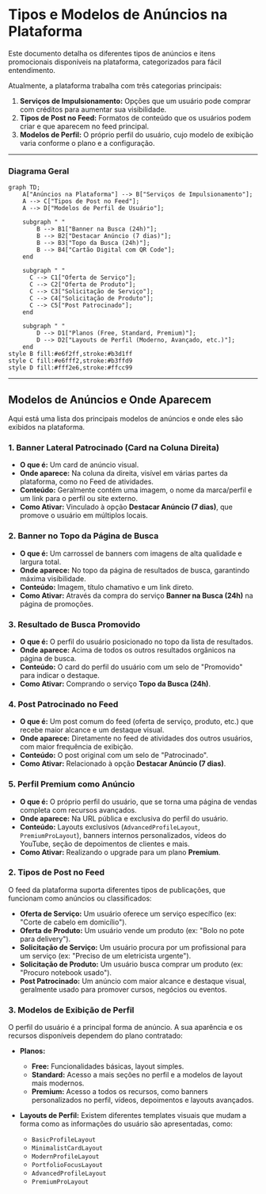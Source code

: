 # Tipos e Modelos de Anúncios na Plataforma

Este documento detalha os diferentes tipos de anúncios e itens promocionais disponíveis na plataforma, categorizados para fácil entendimento.

Atualmente, a plataforma trabalha com três categorias principais:

1.  **Serviços de Impulsionamento:** Opções que um usuário pode comprar com créditos para aumentar sua visibilidade.
2.  **Tipos de Post no Feed:** Formatos de conteúdo que os usuários podem criar e que aparecem no feed principal.
3.  **Modelos de Perfil:** O próprio perfil do usuário, cujo modelo de exibição varia conforme o plano e a configuração.

---

### Diagrama Geral

```mermaid
graph TD;
    A["Anúncios na Plataforma"] --> B["Serviços de Impulsionamento"];
    A --> C["Tipos de Post no Feed"];
    A --> D["Modelos de Perfil de Usuário"];

    subgraph " "
        B --> B1["Banner na Busca (24h)"];
        B --> B2["Destacar Anúncio (7 dias)"];
        B --> B3["Topo da Busca (24h)"];
        B --> B4["Cartão Digital com QR Code"];
    end

    subgraph " "
      C --> C1["Oferta de Serviço"];
      C --> C2["Oferta de Produto"];
      C --> C3["Solicitação de Serviço"];
      C --> C4["Solicitação de Produto"];
      C --> C5["Post Patrocinado"];
    end

    subgraph " "
        D --> D1["Planos (Free, Standard, Premium)"];
        D --> D2["Layouts de Perfil (Moderno, Avançado, etc.)"];
    end
style B fill:#e6f2ff,stroke:#b3d1ff
style C fill:#e6fff2,stroke:#b3ffd9
style D fill:#fff2e6,stroke:#ffcc99
```

---

## Modelos de Anúncios e Onde Aparecem

Aqui está uma lista dos principais modelos de anúncios e onde eles são exibidos na plataforma.

### 1. Banner Lateral Patrocinado (Card na Coluna Direita)
-   **O que é:** Um card de anúncio visual.
-   **Onde aparece:** Na coluna da direita, visível em várias partes da plataforma, como no Feed de atividades.
-   **Conteúdo:** Geralmente contém uma imagem, o nome da marca/perfil e um link para o perfil ou site externo.
-   **Como Ativar:** Vinculado à opção **Destacar Anúncio (7 dias)**, que promove o usuário em múltiplos locais.

### 2. Banner no Topo da Página de Busca
-   **O que é:** Um carrossel de banners com imagens de alta qualidade e largura total.
-   **Onde aparece:** No topo da página de resultados de busca, garantindo máxima visibilidade.
-   **Conteúdo:** Imagem, título chamativo e um link direto.
-   **Como Ativar:** Através da compra do serviço **Banner na Busca (24h)** na página de promoções.

### 3. Resultado de Busca Promovido
-   **O que é:** O perfil do usuário posicionado no topo da lista de resultados.
-   **Onde aparece:** Acima de todos os outros resultados orgânicos na página de busca.
-   **Conteúdo:** O card do perfil do usuário com um selo de "Promovido" para indicar o destaque.
-   **Como Ativar:** Comprando o serviço **Topo da Busca (24h)**.

### 4. Post Patrocinado no Feed
-   **O que é:** Um post comum do feed (oferta de serviço, produto, etc.) que recebe maior alcance e um destaque visual.
-   **Onde aparece:** Diretamente no feed de atividades dos outros usuários, com maior frequência de exibição.
-   **Conteúdo:** O post original com um selo de "Patrocinado".
-   **Como Ativar:** Relacionado à opção **Destacar Anúncio (7 dias)**.

### 5. Perfil Premium como Anúncio
-   **O que é:** O próprio perfil do usuário, que se torna uma página de vendas completa com recursos avançados.
-   **Onde aparece:** Na URL pública e exclusiva do perfil do usuário.
-   **Conteúdo:** Layouts exclusivos (`AdvancedProfileLayout`, `PremiumProLayout`), banners internos personalizados, vídeos do YouTube, seção de depoimentos de clientes e mais.
-   **Como Ativar:** Realizando o upgrade para um plano **Premium**.

### 2. Tipos de Post no Feed

O feed da plataforma suporta diferentes tipos de publicações, que funcionam como anúncios ou classificados:

-   **Oferta de Serviço:** Um usuário oferece um serviço específico (ex: "Corte de cabelo em domicílio").
-   **Oferta de Produto:** Um usuário vende um produto (ex: "Bolo no pote para delivery").
-   **Solicitação de Serviço:** Um usuário procura por um profissional para um serviço (ex: "Preciso de um eletricista urgente").
-   **Solicitação de Produto:** Um usuário busca comprar um produto (ex: "Procuro notebook usado").
-   **Post Patrocinado:** Um anúncio com maior alcance e destaque visual, geralmente usado para promover cursos, negócios ou eventos.

### 3. Modelos de Exibição de Perfil

O perfil do usuário é a principal forma de anúncio. A sua aparência e os recursos disponíveis dependem do plano contratado:

-   **Planos:**
    -   **Free:** Funcionalidades básicas, layout simples.
    -   **Standard:** Acesso a mais seções no perfil e a modelos de layout mais modernos.
    -   **Premium:** Acesso a todos os recursos, como banners personalizados no perfil, vídeos, depoimentos e layouts avançados.

-   **Layouts de Perfil:** Existem diferentes templates visuais que mudam a forma como as informações do usuário são apresentadas, como:
    -   `BasicProfileLayout`
    -   `MinimalistCardLayout`
    -   `ModernProfileLayout`
    -   `PortfolioFocusLayout`
    -   `AdvancedProfileLayout`
    -   `PremiumProLayout` 